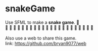 # snakeGame
Use SFML to make a **snake game**. 🐍<br>
🚧 🚧 🚧 🚧 🚧 🚧 🚧 🚧 🚧 🚧 🚧 🚧 🚧 🚧 🚧 🚧 🚧 🚧 🚧 🚧 🚧 🚧<br>
<br>
Also use a web to share this game.<br>
link: https://github.com/bryan9077/web
